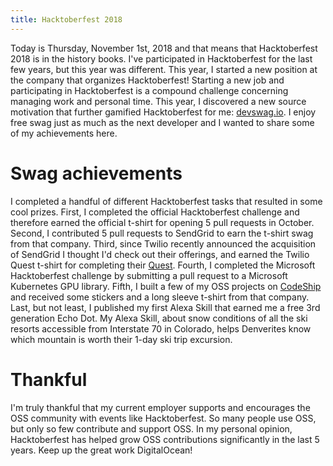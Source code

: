 ```yaml
---
title: Hacktoberfest 2018
---
```


Today is Thursday, November 1st, 2018 and that means that Hacktoberfest 2018 is in the history books. I've participated in Hacktoberfest for the last few years, but this year was different. This year, I started a new position at the company that organizes Hacktoberfest! Starting a new job and participating in Hacktoberfest is a compound challenge concerning managing work and personal time. This year, I discovered a new source motivation that further gamified Hacktoberfest for me: [devswag.io](https://devswag.io/). I enjoy free swag just as much as the next developer and I wanted to share some of my achievements here.

# Swag achievements

I completed a handful of different Hacktoberfest tasks that resulted in some cool prizes. First, I completed the official Hacktoberfest challenge and therefore earned the official t-shirt for opening 5 pull requests in October. Second, I contributed 5 pull requests to SendGrid to earn the t-shirt swag from that company. Third, since Twilio recently announced the acquisition of SendGrid I thought I'd check out their offerings, and earned the Twilio Quest t-shirt for completing their [Quest](https://www.twilio.com/quest). Fourth, I completed the Microsoft Hacktoberfest challenge by submitting a pull request to a Microsoft Kubernetes GPU library. Fifth, I built a few of my OSS projects on [CodeShip](https://codeship.com/) and received some stickers and a long sleeve t-shirt from that company. Last, but not least, I published my first Alexa Skill that earned me a free 3rd generation Echo Dot.  My Alexa Skill, about snow conditions of all the ski resorts accessible from Interstate 70 in Colorado, helps Denverites know which mountain is worth their 1-day ski trip excursion.

# Thankful

I'm truly thankful that my current employer supports and encourages the OSS community with events like Hacktoberfest. So many people use OSS, but only so few contribute and support OSS. In my personal opinion, Hacktoberfest has helped grow OSS contributions significantly in the last 5 years. Keep up the great work DigitalOcean!
